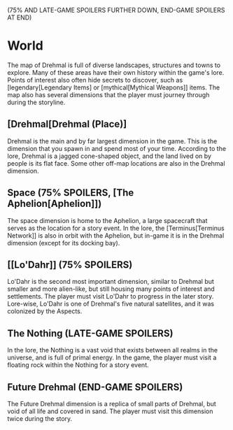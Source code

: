 (75% AND LATE-GAME SPOILERS FURTHER DOWN, END-GAME SPOILERS AT END)

# World

The map of Drehmal is full of diverse landscapes, structures and towns to explore. Many of these areas have their own history within the game's lore. Points of interest also often hide secrets to discover, such as [legendary[Legendary Items] or [mythical[Mythical Weapons]] items. The map also has several dimensions that the player must journey through during the storyline.

## [Drehmal[Drehmal (Place)]

Drehmal is the main and by far largest dimension in the game. This is the dimension that you spawn in and spend most of your time. According to the lore, Drehmal is a jagged cone-shaped object, and the land lived on by people is its flat face. Some other off-map locations are also in the Drehmal dimension.

## Space (75% SPOILERS, [The Aphelion[Aphelion]])

The space dimension is home to the Aphelion, a large spacecraft that serves as the location for a story event. In the lore, the [Terminus[Terminus Network]] is also in orbit with the Aphelion, but in-game it is in the Drehmal dimension (except for its docking bay).

## [[Lo'Dahr]] (75% SPOILERS)

Lo'Dahr is the second most important dimension, similar to Drehmal but smaller and more alien-like, but still housing many points of interest and settlements. The player must visit Lo'Dahr to progress in the later story. Lore-wise, Lo'Dahr is one of Drehmal's five natural satellites, and it was colonized by the Aspects.

## The Nothing (LATE-GAME SPOILERS)

In the lore, the Nothing is a vast void that exists between all realms in the universe, and is full of primal energy. In the game, the player must visit a floating rock within the Nothing for a story event.

## Future Drehmal (END-GAME SPOILERS)

The Future Drehmal dimension is a replica of small parts of Drehmal, but void of all life and covered in sand. The player must visit this dimension twice during the story.
